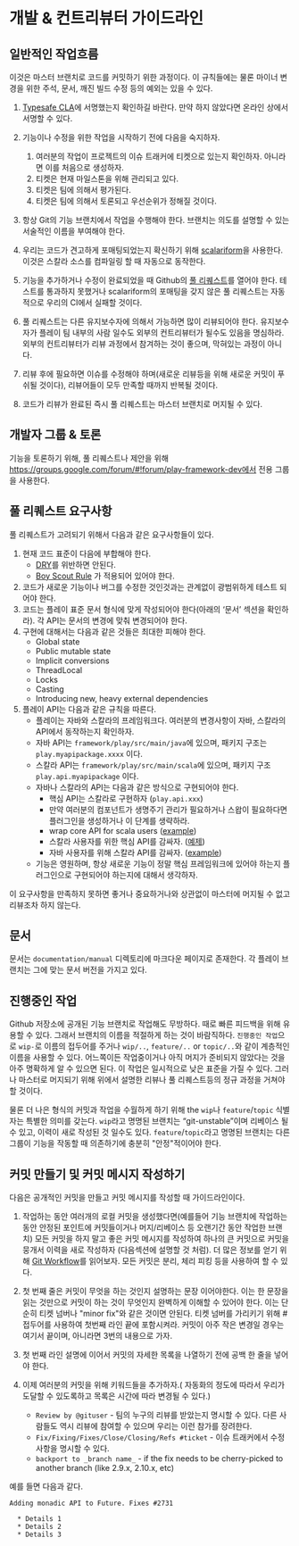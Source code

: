 <!--- Copyright (C) 2009-2015 Typesafe Inc. <http://www.typesafe.com> -->
# 개발 & 컨트리뷰터 가이드라인

## 일반적인 작업흐름

이것은 마스터 브랜치로 코드를 커밋하기 위한 과정이다. 이 규칙들에는 물론 마이너 변경을 위한 주석, 문서, 깨진 빌드 수정 등의 예외는 있을 수 있다.

1. [Typesafe CLA](http://www.typesafe.com/contribute/cla)에 서명했는지 확인하길 바란다. 만약 하지 않았다면 온라인 상에서 서명할 수 있다.

2. 기능이나 수정을 위한 작업을 시작하기 전에 다음을 숙지하자.
    1. 여러분의 작업이 프로젝트의 이슈 트래커에 티켓으로 있는지 확인하자. 아니라면 이를 처음으로 생성하자.
    2. 티켓은 현재 마일스톤을 위해 관리되고 있다.
    3. 티켓은 팀에 의해서 평가된다.
    4. 티켓은 팀에 의해서 토론되고 우선순위가 정해질 것이다.
3. 항상 Git의 기능 브랜치에서 작업을 수행해야 한다. 브랜치는 의도를 설명할 수 있는 서술적인 이름을 부여해야 한다.
4. 우리는 코드가 견고하게 포매팅되었는지 확신하기 위해 [scalariform](https://github.com/mdr/scalariform)을 사용한다. 이것은 스칼라 소스를 컴파일링 할 때 자동으로 동작한다.
5. 기능을 추가하거나 수정이 완료되었을 때 Github의 [풀 리퀘스트](https://help.github.com/articles/using-pull-requests)를 열어야 한다. 테스트를 통과하지 못했거나 scalariform의 포매팅을 갖지 않은 풀 리퀘스트는 자동적으로 우리의 CI에서 실패할 것이다.
6. 풀 리퀘스트는 다른 유지보수자에 의해서 가능하면 많이 리뷰되어야 한다. 유지보수자가 플레이 팀 내부의 사람 일수도 외부의 컨트리뷰터가 될수도 있음을 명심하라. 외부의 컨트리뷰터가 리뷰 과정에서 참겨하는 것이 좋으며, 막혀있는 과정이 아니다.
7. 리뷰 후에 필요하면 이슈를 수정해야 하며(새로운 리뷰등을 위해 새로운 커밋이 푸쉬될 것이다), 리뷰어들이 모두 만족할 때까지 반복될 것이다.
8. 코드가 리뷰가 완료된 즉시 풀 리퀘스트는 마스터 브랜치로 머지될 수 있다.

## 개발자 그룹 & 토론

기능을 토론하기 위해, 풀 리퀘스트나 제안을 위해 https://groups.google.com/forum/#!forum/play-framework-dev에서 전용 그룹을 사용한다.

## 풀 리퀘스트 요구사항

풀 리퀘스트가 고려되기 위해서 다음과 같은 요구사항들이 있다.

1. 현재 코드 표준이 다음에 부합해야 한다.
   - [DRY](http://programmer.97things.oreilly.com/wiki/index.php/Don%27t_Repeat_Yourself)를 위반하면 안된다.
   - [Boy Scout Rule](http://programmer.97things.oreilly.com/wiki/index.php/The_Boy_Scout_Rule) 가 적용되어 있어야 한다.
2. 코드가 새로운 기능이나 버그를 수정한 것인것과는 관계없이 광범위하게 테스트 되어야 한다.
3. 코드는 플레이 표준 문서 형식에 맞게 작성되어야 한다(아래의 ‘문서’ 섹션을 확인하라). 각 API는 문서의 변경에 맞춰 변경되어야 한다.
4. 구현에 대해서는 다음과 같은 것들은 최대한 피해야 한다.
   * Global state
   * Public mutable state
   * Implicit conversions
   * ThreadLocal
   * Locks
   * Casting
   * Introducing new, heavy external dependencies
5. 플레이 API는 다음과 같은 규칙을 따른다.
   * 플레이는 자바와 스칼라의 프레임워크다. 여러분의 변경사항이 자바, 스칼라의 API에서 동작하는지 확인하자.
   * 자바 API는 ```framework/play/src/main/java```에 있으며, 패키지 구조는 ```play.myapipackage.xxxx``` 이다.
   * 스칼라 API는 ```framework/play/src/main/scala```에 있으며, 패키지 구조 ```play.api.myapipackage``` 이다.
   * 자바나 스칼라의 API는 다음과 같은 방식으로 구현되어야 한다.
     * 핵심 API는 스칼라로 구현하자 (```play.api.xxx```)
     * 만약 여러분의 컴포넌트가 생명주기 관리가 필요하거나 스왑이 필요하다면 플러그인을 생성하거나 이 단계를 생략하라.
     * wrap core API for scala users ([example](https://github.com/playframework/playframework/blob/master/framework/src/play-cache/src/main/scala/play/api/cache/Cache.scala#L69))
     * 스칼라 사용자를 위한 핵심 API를 감싸자. ([예제](https://github.com/playframework/playframework/blob/master/framework/src/play-cache/src/main/scala/play/api/cache/Cache.scala#L69))
     * 자바 사용자를 위해 스칼라 API를 감싸자. ([example](https://github.com/playframework/playframework/blob/master/framework/src/play-cache/src/main/java/play/cache/Cache.java))
   * 기능은 영원하며, 항상 새로운 기능이 정말 핵심 프레임워크에 있어야 하는지 플러그인으로 구현되어야 하는지에 대해서 생각하자.

이 요구사항을 만족하지 못하면  좋거나 중요하거나와 상관없이 마스터에 머지될 수 없고 리뷰조차 하지 않는다.

## 문서

문서는 `documentation/manual` 디렉토리에 마크다운 페이지로 존재한다. 각 플레이 브랜치는 그에 맞는 문서 버전을 가지고 있다.

## 진행중인 작업

Github 저장소에 공개된 기능 브랜치로 작업해도 무방하다. 때로 빠른 피드백을 위해 유용할 수 있다. 그래서 브랜치의 이름을 적절하게 하는 것이 바람직하다. `진행중인 작업`으로 ``wip-``로 이름의 접두어를 주거나 ``wip/..``, ``feature/..`` or ``topic/..``와 같이 계층적인 이름을 사용할 수 있다. 어느쪽이든 작업중이거나 아직 머지가 준비되지 않았다는 것을 아주 명확하게 알 수 있으면 된다. 이 작업은 일시적으로 낮은 표준을 가질 수 있다. 그러나 마스터로 머지되기 위해 위에서 설명한 리뷰나 풀 리퀘스트등의 정규 과정을 거쳐야 할 것이다.

물론 더 나은 형식의 커밋과 작업을 수월하게 하기 위해 the ``wip``나 ``feature``/``topic`` 식별자는 특별한 의미를 갖는다. ``wip``라고 명명된 브랜치는 “git-unstable”이며 리베이스 될 수 있고, 이력이 새로 작성된 것 일수도 있다. ``feature``/``topic``라고 명명된 브랜치는 다른 그룹이 기능을 작동할 때 의존하기에 충분히 "안정"적이어야 한다.

## 커밋 만들기 및 커밋 메시지 작성하기

다음은 공개적인 커밋을 만들고 커밋 메시지를 작성할 때 가이드라인이다.

1. 작업하는 동안 여러개의 로컬 커밋을 생성했다면(예를들어 기능 브랜치에 작업하는 동안 안정된 포인트에 커밋들이거나 머지/리베이스 등 오랜기간 동안 작업한 브랜치) 모든 커밋을 하지 말고 좋은 커밋 메시지를 작성하여 하나의 큰 커밋으로 커밋을 뭉개서 이력을 새로 작성하자 (다음섹션에 설명할 것 처럼). 더 많은 정보를 얻기 위해 [Git Workflow](https://sandofsky.com/blog/git-workflow.html)를 읽어보자. 모든 커밋은 분리, 체리 피킹 등을 사용하여 할 수 있다.
2. 첫 번째 줄은 커밋이 무엇을 하는 것인지 설명하는 문장 이어야한다. 이는 한 문장을 읽는 것만으로 커밋이 하는 것이 무엇인지 완벽하게 이해할 수 있어야 한다. 이는 단순히 티켓 넘버나 "minor fix"와 같은 것이면 안된다. 티켓 넘버를 가리키기 위해 # 접두어를 사용하여 첫번째 라인 끝에 포함시켜라. 커밋이 아주 작은 변경일 경우는 여기서 끝이며, 아니라면 3번의 내용으로 가자.
3. 첫 번째 라인 설명에 이어서 커밋의 자세한 목록을 나열하기 전에 공백 한 줄을 넣어야 한다.
4. 이제 여러분의 커밋을 위해 키워드들을 추가하자.( 자동화의 정도에 따라서 우리가 도달할 수 있도록하고 목록은 시간에 따라 변경될 수 있다.)

    * ``Review by @gituser`` - 팀의 누구의 리뷰를 받았는지 명시할 수 있다. 다른 사람들도 역시 리뷰에 참여할 수 있으며 우리는 이런 참가를 장려한다.
    * ``Fix/Fixing/Fixes/Close/Closing/Refs #ticket`` - 이슈 트래커에서 수정사항을 명시할 수 있다.
    * ``backport to _branch name_`` - if the fix needs to be cherry-picked to another branch (like 2.9.x, 2.10.x, etc)

예를 들면 다음과 같다.

    Adding monadic API to Future. Fixes #2731

      * Details 1
      * Details 2
      * Details 3

